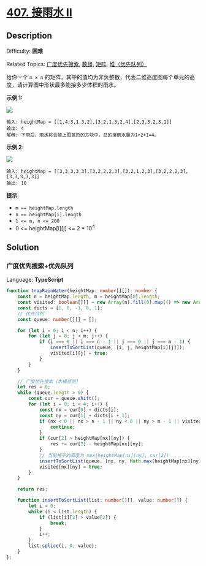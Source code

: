 # [407\. 接雨水 II](https://leetcode.cn/problems/trapping-rain-water-ii/)

## Description

Difficulty: **困难**  

Related Topics: [广度优先搜索](https://leetcode.cn/tag/breadth-first-search/), [数组](https://leetcode.cn/tag/array/), [矩阵](https://leetcode.cn/tag/matrix/), [堆（优先队列）](https://leetcode.cn/tag/heap-priority-queue/)

给你一个 `m x n` 的矩阵，其中的值均为非负整数，代表二维高度图每个单元的高度，请计算图中形状最多能接多少体积的雨水。

**示例 1:**

![](https://assets.leetcode.com/uploads/2021/04/08/trap1-3d.jpg)

```
输入: heightMap = [[1,4,3,1,3,2],[3,2,1,3,2,4],[2,3,3,2,3,1]]
输出: 4
解释: 下雨后，雨水将会被上图蓝色的方块中。总的接雨水量为1+2+1=4。
```

**示例 2:**

![](https://assets.leetcode.com/uploads/2021/04/08/trap2-3d.jpg)

```
输入: heightMap = [[3,3,3,3,3],[3,2,2,2,3],[3,2,1,2,3],[3,2,2,2,3],[3,3,3,3,3]]
输出: 10
```

**提示:**

* `m == heightMap.length`
* `n == heightMap[i].length`
* `1 <= m, n <= 200`
* 0 <= heightMap[i][j] <= 2 * 10<sup>4</sup>

## Solution

### 广度优先搜索+优先队列

Language: **TypeScript**

```typescript
function trapRainWater(heightMap: number[][]): number {
    const n = heightMap.length, m = heightMap[0].length;
    const visited: boolean[][] = new Array(n).fill(0).map(() => new Array(m));
    const dicts = [1, 0, -1, 0, 1];
    // 优先队列
    const queue: number[][] = [];

    for (let i = 0; i < n; i++) {
        for (let j = 0; j < m; j++) {
            if (i === 0 || i === n - 1 || j === 0 || j === m - 1) {
                insertToSortList(queue, [i, j, heightMap[i][j]]);
                visited[i][j] = true;
            }
        }
    }

    // 广度优先搜索（木桶原则）
    let res = 0;
    while (queue.length > 0) {
        const cur = queue.shift();
        for (let i = 0; i < 4; i++) {
            const nx = cur[0] + dicts[i];
            const ny = cur[1] + dicts[i + 1];
            if (nx < 0 || nx > n - 1 || ny < 0 || ny > m - 1 || visited[nx][ny]) {
                continue;
            }
            if (cur[2] > heightMap[nx][ny]) {
                res += cur[2] - heightMap[nx][ny];
            }
            // 当前格子的高度为 max(heightMap[nx][ny], cur[2])
            insertToSortList(queue, [nx, ny, Math.max(heightMap[nx][ny], cur[2])]);
            visited[nx][ny] = true;
        }
    }

    return res;

    function insertToSortList(list: number[][], value: number[]) {
        let i = 0;
        while (i < list.length) {
            if (list[i][2] > value[2]) {
                break;
            }
            i++;
        }
        list.splice(i, 0, value);
    }
};
```
